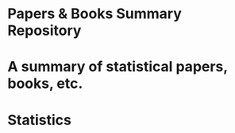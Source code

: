 Papers & Books Summary Repository
=========================================
# A summary of statistical papers, books, etc.

# Statistics
 